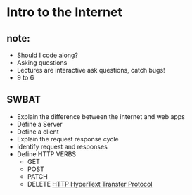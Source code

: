 # Intro to the Internet 

## note:
- Should I code along?
- Asking questions 
- Lectures are interactive ask questions, catch bugs!  
- 9 to 6 

## SWBAT
- Explain the difference between the internet and web apps 
- Define a Server
- Define a client
- Explain the request response cycle
- Identify request and responses
- Define HTTP VERBS
    - GET
    - POST
    - PATCH
    - DELETE 
[HTTP HyperText Transfer Protocol](https://www.ntu.edu.sg/home/ehchua/programming/webprogramming/http_basics.html)